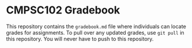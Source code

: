 # CMPSC102 Gradebook

This repository contains the `gradebook.md` file where individuals can locate grades for assignments. To pull over any updated grades, use `git pull` in this repository. You will never have to push to this repository.

